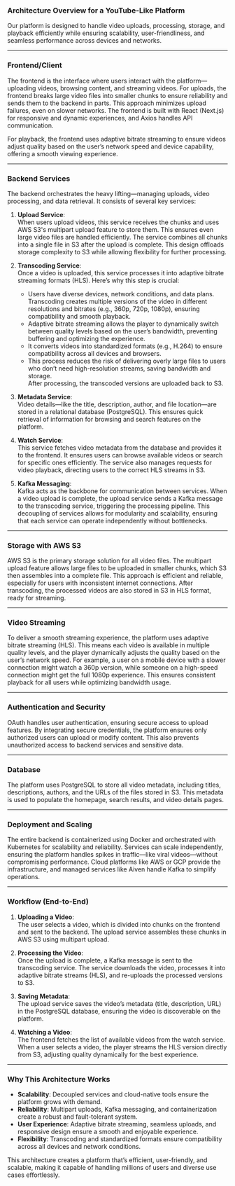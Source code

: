 ### **Architecture Overview for a YouTube-Like Platform**

Our platform is designed to handle video uploads, processing, storage, and playback efficiently while ensuring scalability, user-friendliness, and seamless performance across devices and networks.

---

### **Frontend/Client**  
The frontend is the interface where users interact with the platform—uploading videos, browsing content, and streaming videos. For uploads, the frontend breaks large video files into smaller chunks to ensure reliability and sends them to the backend in parts. This approach minimizes upload failures, even on slower networks. The frontend is built with React (Next.js) for responsive and dynamic experiences, and Axios handles API communication. 

For playback, the frontend uses adaptive bitrate streaming to ensure videos adjust quality based on the user’s network speed and device capability, offering a smooth viewing experience.

---

### **Backend Services**  
The backend orchestrates the heavy lifting—managing uploads, video processing, and data retrieval. It consists of several key services:

1. **Upload Service**:  
   When users upload videos, this service receives the chunks and uses AWS S3's multipart upload feature to store them. This ensures even large video files are handled efficiently. The service combines all chunks into a single file in S3 after the upload is complete. This design offloads storage complexity to S3 while allowing flexibility for further processing.

2. **Transcoding Service**:  
   Once a video is uploaded, this service processes it into adaptive bitrate streaming formats (HLS). Here’s why this step is crucial:  
   - Users have diverse devices, network conditions, and data plans. Transcoding creates multiple versions of the video in different resolutions and bitrates (e.g., 360p, 720p, 1080p), ensuring compatibility and smooth playback.  
   - Adaptive bitrate streaming allows the player to dynamically switch between quality levels based on the user’s bandwidth, preventing buffering and optimizing the experience.  
   - It converts videos into standardized formats (e.g., H.264) to ensure compatibility across all devices and browsers.  
   - This process reduces the risk of delivering overly large files to users who don’t need high-resolution streams, saving bandwidth and storage.  
   After processing, the transcoded versions are uploaded back to S3.

3. **Metadata Service**:  
   Video details—like the title, description, author, and file location—are stored in a relational database (PostgreSQL). This ensures quick retrieval of information for browsing and search features on the platform.

4. **Watch Service**:  
   This service fetches video metadata from the database and provides it to the frontend. It ensures users can browse available videos or search for specific ones efficiently. The service also manages requests for video playback, directing users to the correct HLS streams in S3.

5. **Kafka Messaging**:  
   Kafka acts as the backbone for communication between services. When a video upload is complete, the upload service sends a Kafka message to the transcoding service, triggering the processing pipeline. This decoupling of services allows for modularity and scalability, ensuring that each service can operate independently without bottlenecks.

---

### **Storage with AWS S3**  
AWS S3 is the primary storage solution for all video files. The multipart upload feature allows large files to be uploaded in smaller chunks, which S3 then assembles into a complete file. This approach is efficient and reliable, especially for users with inconsistent internet connections. After transcoding, the processed videos are also stored in S3 in HLS format, ready for streaming.

---

### **Video Streaming**  
To deliver a smooth streaming experience, the platform uses adaptive bitrate streaming (HLS). This means each video is available in multiple quality levels, and the player dynamically adjusts the quality based on the user’s network speed. For example, a user on a mobile device with a slower connection might watch a 360p version, while someone on a high-speed connection might get the full 1080p experience. This ensures consistent playback for all users while optimizing bandwidth usage.

---

### **Authentication and Security**  
OAuth handles user authentication, ensuring secure access to upload features. By integrating secure credentials, the platform ensures only authorized users can upload or modify content. This also prevents unauthorized access to backend services and sensitive data.

---

### **Database**  
The platform uses PostgreSQL to store all video metadata, including titles, descriptions, authors, and the URLs of the files stored in S3. This metadata is used to populate the homepage, search results, and video details pages.

---

### **Deployment and Scaling**  
The entire backend is containerized using Docker and orchestrated with Kubernetes for scalability and reliability. Services can scale independently, ensuring the platform handles spikes in traffic—like viral videos—without compromising performance. Cloud platforms like AWS or GCP provide the infrastructure, and managed services like Aiven handle Kafka to simplify operations.

---

### **Workflow (End-to-End)**

1. **Uploading a Video**:  
   The user selects a video, which is divided into chunks on the frontend and sent to the backend. The upload service assembles these chunks in AWS S3 using multipart upload.

2. **Processing the Video**:  
   Once the upload is complete, a Kafka message is sent to the transcoding service. The service downloads the video, processes it into adaptive bitrate streams (HLS), and re-uploads the processed versions to S3.

3. **Saving Metadata**:  
   The upload service saves the video’s metadata (title, description, URL) in the PostgreSQL database, ensuring the video is discoverable on the platform.

4. **Watching a Video**:  
   The frontend fetches the list of available videos from the watch service. When a user selects a video, the player streams the HLS version directly from S3, adjusting quality dynamically for the best experience.

---

### **Why This Architecture Works**  
- **Scalability**: Decoupled services and cloud-native tools ensure the platform grows with demand.  
- **Reliability**: Multipart uploads, Kafka messaging, and containerization create a robust and fault-tolerant system.  
- **User Experience**: Adaptive bitrate streaming, seamless uploads, and responsive design ensure a smooth and enjoyable experience.  
- **Flexibility**: Transcoding and standardized formats ensure compatibility across all devices and network conditions.  

This architecture creates a platform that’s efficient, user-friendly, and scalable, making it capable of handling millions of users and diverse use cases effortlessly.
